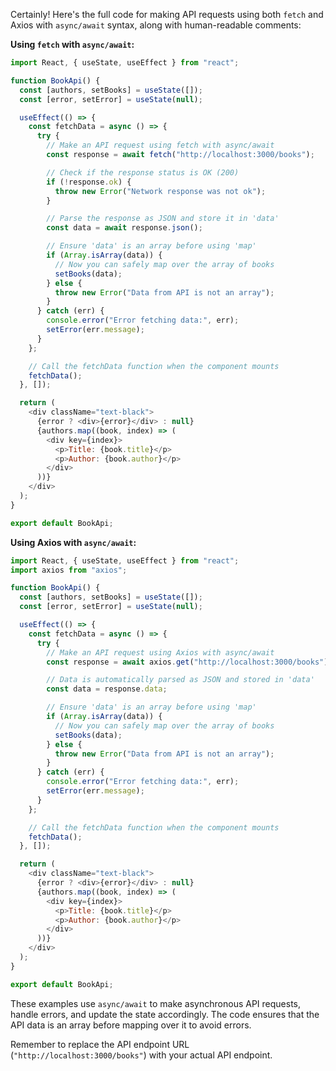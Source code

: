 Certainly! Here's the full code for making API requests using both `fetch` and Axios with `async/await` syntax, along with human-readable comments:

**Using `fetch` with `async/await`:**

```javascript
import React, { useState, useEffect } from "react";

function BookApi() {
  const [authors, setBooks] = useState([]);
  const [error, setError] = useState(null);

  useEffect(() => {
    const fetchData = async () => {
      try {
        // Make an API request using fetch with async/await
        const response = await fetch("http://localhost:3000/books");

        // Check if the response status is OK (200)
        if (!response.ok) {
          throw new Error("Network response was not ok");
        }

        // Parse the response as JSON and store it in 'data'
        const data = await response.json();

        // Ensure 'data' is an array before using 'map'
        if (Array.isArray(data)) {
          // Now you can safely map over the array of books
          setBooks(data);
        } else {
          throw new Error("Data from API is not an array");
        }
      } catch (err) {
        console.error("Error fetching data:", err);
        setError(err.message);
      }
    };

    // Call the fetchData function when the component mounts
    fetchData();
  }, []);

  return (
    <div className="text-black">
      {error ? <div>{error}</div> : null}
      {authors.map((book, index) => (
        <div key={index}>
          <p>Title: {book.title}</p>
          <p>Author: {book.author}</p>
        </div>
      ))}
    </div>
  );
}

export default BookApi;
```

**Using Axios with `async/await`:**

```javascript
import React, { useState, useEffect } from "react";
import axios from "axios";

function BookApi() {
  const [authors, setBooks] = useState([]);
  const [error, setError] = useState(null);

  useEffect(() => {
    const fetchData = async () => {
      try {
        // Make an API request using Axios with async/await
        const response = await axios.get("http://localhost:3000/books");

        // Data is automatically parsed as JSON and stored in 'data'
        const data = response.data;

        // Ensure 'data' is an array before using 'map'
        if (Array.isArray(data)) {
          // Now you can safely map over the array of books
          setBooks(data);
        } else {
          throw new Error("Data from API is not an array");
        }
      } catch (err) {
        console.error("Error fetching data:", err);
        setError(err.message);
      }
    };

    // Call the fetchData function when the component mounts
    fetchData();
  }, []);

  return (
    <div className="text-black">
      {error ? <div>{error}</div> : null}
      {authors.map((book, index) => (
        <div key={index}>
          <p>Title: {book.title}</p>
          <p>Author: {book.author}</p>
        </div>
      ))}
    </div>
  );
}

export default BookApi;
```

These examples use `async/await` to make asynchronous API requests, handle errors, and update the state accordingly. The code ensures that the API data is an array before mapping over it to avoid errors.

Remember to replace the API endpoint URL (`"http://localhost:3000/books"`) with your actual API endpoint.
